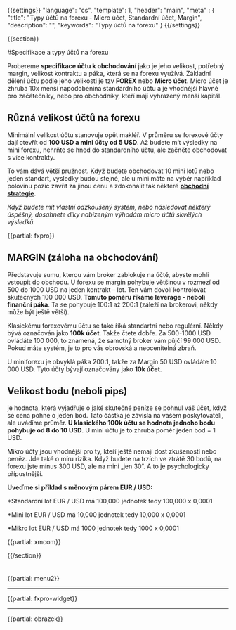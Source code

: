 {{settings}}
  "language": "cs",
  "template": 1,
  "header": "main",
  "meta" : {
    "title": "Typy účtů na forexu - Micro účet, Standardní účet, Margin",
    "description": "",
    "keywords": "Typy účtů na forexu"
  }
{{/settings}}

<div class="row">
<div class="col-md-9" role="main" markdown="1">

{{section}}

#Specifikace a typy účtů na forexu

Probereme **specifikace účtu k obchodování** jako je jeho velikost, potřebný margin, velikost kontraktu a páka, která se na forexu využívá. Základní dělení účtu podle jeho velikosti je tzv **FOREX** nebo **Micro účet**. Micro účet je zhruba 10x menší napodobenina standardního účtu a je vhodnější hlavně pro začátečníky, nebo pro obchodníky, kteří mají vyhrazený menší kapitál.

## Různá velikost účtů na forexu

Minimální velikost účtu stanovuje opět makléř. V průměru se forexové účty dají otevřít od **100 USD a mini účty od 5 USD**.  Až budete mít výsledky na mini forexu, nehrňte se hned do standardního účtu, ale začněte obchodovat s více kontrakty. 

To vám dává větší pružnost. Když budete obchodovat 10 mini lotů nebo jeden standart, výsledky budou stejné, ale u mini máte na výběr například polovinu pozic zavřít za jinou cenu a zdokonalit tak některé [**obchodní strategie**](http://www.forexsrovnavac.cz/forex-strategie "forex strategie"). 

*Když budete mít vlastní odzkoušený systém, nebo následovat některý úspěšný, dosáhnete díky nabízeným výhodám micro účtů skvělých výsledků.*

{{partial: fxpro}}

## MARGIN (záloha na obchodování)

Představuje sumu, kterou vám broker zablokuje na účtě, abyste mohli vstoupit do obchodu. U forexu se margin pohybuje většinou v rozmezí od 500 do 1000 USD na jeden kontrakt – lot. Ten vám dovolí kontrolovat skutečných 100 000 USD. **Tomuto poměru říkáme leverage - neboli finanční páka**. Ta se pohybuje 100:1 až 200:1 (záleží na brokerovi, někdy může být ještě větší). 

Klasickému forexovému účtu se také říká standartní nebo regulérní. Někdy bývá označován jako **100k účet**. Takže čtete dobře. Za 500-1000 USD ovládáte 100 000, to znamená, že samotný broker vám půjčí 99 000 USD. Pokud máte systém, je to pro vás obrovská a neocenitelná zbraň. 

U miniforexu je obvyklá páka 200:1, takže za Margin 50 USD ovládáte 10 000 USD. Tyto účty bývají označovány jako **10k účet**.



## Velikost bodu (neboli pips)

je hodnota, která vyjadřuje o jaké skutečné peníze se pohnul váš účet, když se cena pohne o jeden bod. Tato částka je závislá na vašem poskytovateli, ale uvádíme průměr. **U klasického 100k účtu se hodnota jednoho bodu pohybuje od 8 do 10 USD**. U mini účtu je to zhruba poměr jeden bod = 1 USD.

Mikro účty jsou vhodnější pro ty, kteří ještě nemají dost zkušeností nebo peněz. Jde také o míru rizika. Když budete na trzích ve ztrátě 30 bodů, na forexu jste mínus 300 USD, ale na mini „jen 30“. A to je psychologicky přípustnější.

**Uveďme si příklad s měnovým párem EUR / USD:**

*Standardní lot EUR / USD má 100,000 jednotek tedy 100,000 x 0,0001

*Mini lot EUR / USD má 10,000 jednotek tedy 10,000 x 0,0001

*Mikro lot EUR / USD má 1000 jednotek tedy 1000 x 0,0001


{{partial: xmcom}}

{{/section}}
</div>
<div class="col-md-3" markdown="1">
<div class="well" markdown="1" style="margin-top: 2.5em">

{{partial: menu2}}

</div>


- - -

{{partial: fxpro-widget}}

- - -

{{partial: obrazek}}

</div>
</div>
